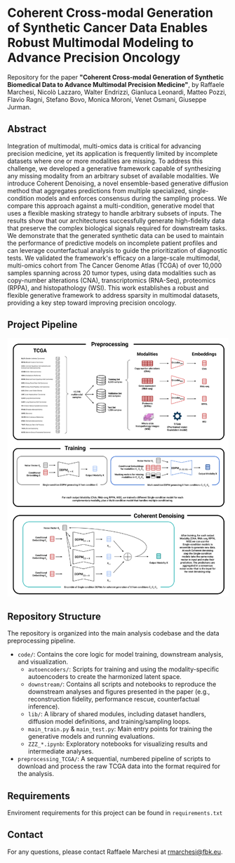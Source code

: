 # Coherent Cross-modal Generation of Synthetic Cancer Data Enables Robust Multimodal Modeling to Advance Precision Oncology

Repository for the paper **"Coherent Cross-modal Generation of Synthetic Biomedical Data to Advance Multimodal Precision Medicine"**, by Raffaele Marchesi, Nicolò Lazzaro, Walter Endrizzi, Gianluca Leonardi, Matteo Pozzi, Flavio Ragni, Stefano Bovo, Monica Moroni, Venet Osmani, Giuseppe Jurman.

## Abstract

Integration of multimodal, multi-omics data is critical for advancing precision medicine, yet its application is frequently limited by incomplete datasets where one or more modalities are missing. To address this challenge, we developed a generative framework capable of synthesizing any missing modality from an arbitrary subset of available modalities. We introduce Coherent Denoising, a novel ensemble-based generative diffusion method that aggregates predictions from multiple specialized, single-condition models and enforces consensus during the sampling process. We compare this approach against a multi-condition, generative model that uses a flexible masking strategy to handle arbitrary subsets of inputs. The results show that our architectures successfully generate high-fidelity data that preserve the complex biological signals required for downstream tasks. We demonstrate that the generated synthetic data can be used to maintain the performance of predictive models on incomplete patient profiles and can leverage counterfactual analysis to guide the prioritization of diagnostic tests. We validated the framework's efficacy on a large-scale multimodal, multi-omics cohort from The Cancer Genome Atlas (TCGA) of over 10,000 samples spanning across 20 tumor types, using data modalities such as copy-number alterations (CNA), transcriptomics (RNA-Seq), proteomics (RPPA), and histopathology (WSI). This work establishes a robust and flexible generative framework to address sparsity in multimodal datasets, providing a key step toward improving precision oncology.


## Project Pipeline

![Project Pipeline Overview](pipeline.png)


## Repository Structure

The repository is organized into the main analysis codebase and the data preprocessing pipeline.

* `code/`: Contains the core logic for model training, downstream analysis, and visualization.
    * `autoencoders/`: Scripts for training and using the modality-specific autoencoders to create the harmonized latent space.
    * `downstream/`: Contains all scripts and notebooks to reproduce the downstream analyses and figures presented in the paper (e.g., reconstruction fidelity, performance rescue, counterfactual inference).
    * `lib/`: A library of shared modules, including dataset handlers, diffusion model definitions, and training/sampling loops.
    * `main_train.py` & `main_test.py`: Main entry points for training the generative models and running evaluations.
    * `ZZZ_*.ipynb`: Exploratory notebooks for visualizing results and intermediate analyses.
* `preprocessing_TCGA/`: A sequential, numbered pipeline of scripts to download and process the raw TCGA data into the format required for the analysis.

## Requirements

Enviroment requirements for this project can be found in `requirements.txt`

## Contact

For any questions, please contact Raffaele Marchesi at rmarchesi@fbk.eu.
